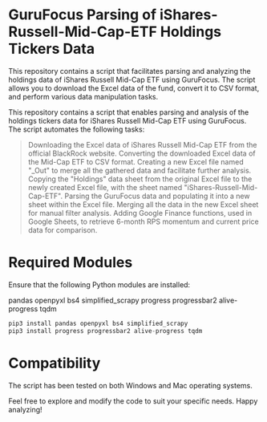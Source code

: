 # GuruFocus Parsing of iShares-Russell-Mid-Cap-ETF Holdings Tickers Data
This repository contains a script that facilitates parsing and analyzing the holdings data of iShares Russell Mid-Cap ETF using GuruFocus. The script allows you to download the Excel data of the fund, convert it to CSV format, and perform various data manipulation tasks.

This repository contains a script that enables parsing and analysis of the holdings tickers data for iShares Russell Mid-Cap ETF using GuruFocus. The script automates the following tasks:

> Downloading the Excel data of iShares Russell Mid-Cap ETF from the official BlackRock website.
Converting the downloaded Excel data of the Mid-Cap ETF to CSV format.
Creating a new Excel file named "_Out" to merge all the gathered data and facilitate further analysis.
Copying the "Holdings" data sheet from the original Excel file to the newly created Excel file, with the sheet named "iShares-Russell-Mid-Cap-ETF".
Parsing the GuruFocus data and populating it into a new sheet within the Excel file.
Merging all the data in the new Excel sheet for manual filter analysis.
Adding Google Finance functions, used in Google Sheets, to retrieve 6-month RPS momentum and current price data for comparison.

# Required Modules
Ensure that the following Python modules are installed:

pandas
openpyxl
bs4
simplified_scrapy
progress
progressbar2
alive-progress
tqdm

```python
pip3 install pandas openpyxl bs4 simplified_scrapy
pip3 install progress progressbar2 alive-progress tqdm
```

# Compatibility
The script has been tested on both Windows and Mac operating systems.

Feel free to explore and modify the code to suit your specific needs. Happy analyzing!





